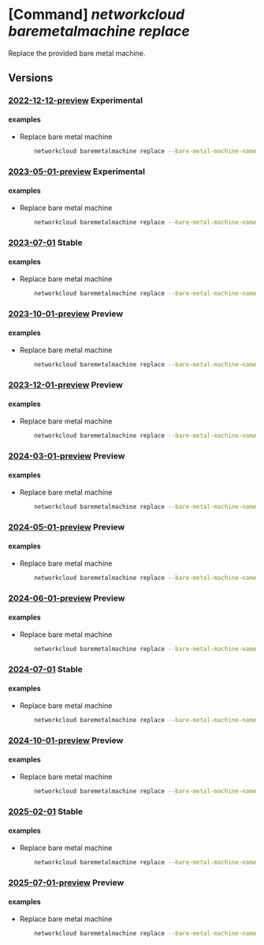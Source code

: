 # [Command] _networkcloud baremetalmachine replace_

Replace the provided bare metal machine.

## Versions

### [2022-12-12-preview](/Resources/mgmt-plane/L3N1YnNjcmlwdGlvbnMve30vcmVzb3VyY2Vncm91cHMve30vcHJvdmlkZXJzL21pY3Jvc29mdC5uZXR3b3JrY2xvdWQvYmFyZW1ldGFsbWFjaGluZXMve30vcmVwbGFjZQ==/2022-12-12-preview.xml) **Experimental**

<!-- mgmt-plane /subscriptions/{}/resourcegroups/{}/providers/microsoft.networkcloud/baremetalmachines/{}/replace 2022-12-12-preview -->

#### examples

- Replace bare metal machine
    ```bash
        networkcloud baremetalmachine replace --bare-metal-machine-name "bareMetalMachineName" --bmc-credentials password="{password}" username="bmcuser" --bmc-mac-address "00:00:4f:00:57:ad" --boot-mac-address "00:00:4e:00:58:af" --machine-name "name" --serial-number "BM1219XXX" --resource-group "resourceGroupName"
    ```

### [2023-05-01-preview](/Resources/mgmt-plane/L3N1YnNjcmlwdGlvbnMve30vcmVzb3VyY2Vncm91cHMve30vcHJvdmlkZXJzL21pY3Jvc29mdC5uZXR3b3JrY2xvdWQvYmFyZW1ldGFsbWFjaGluZXMve30vcmVwbGFjZQ==/2023-05-01-preview.xml) **Experimental**

<!-- mgmt-plane /subscriptions/{}/resourcegroups/{}/providers/microsoft.networkcloud/baremetalmachines/{}/replace 2023-05-01-preview -->

#### examples

- Replace bare metal machine
    ```bash
        networkcloud baremetalmachine replace --bare-metal-machine-name "bareMetalMachineName" --bmc-credentials password="{password}" username="bmcuser" --bmc-mac-address "00:00:4f:00:57:ad" --boot-mac-address "00:00:4e:00:58:af" --machine-name "name" --serial-number "BM1219XXX" --resource-group "resourceGroupName"
    ```

### [2023-07-01](/Resources/mgmt-plane/L3N1YnNjcmlwdGlvbnMve30vcmVzb3VyY2Vncm91cHMve30vcHJvdmlkZXJzL21pY3Jvc29mdC5uZXR3b3JrY2xvdWQvYmFyZW1ldGFsbWFjaGluZXMve30vcmVwbGFjZQ==/2023-07-01.xml) **Stable**

<!-- mgmt-plane /subscriptions/{}/resourcegroups/{}/providers/microsoft.networkcloud/baremetalmachines/{}/replace 2023-07-01 -->

#### examples

- Replace bare metal machine
    ```bash
        networkcloud baremetalmachine replace --bare-metal-machine-name "bareMetalMachineName" --bmc-credentials password="{password}" username="bmcuser" --bmc-mac-address "00:00:4f:00:57:ad" --boot-mac-address "00:00:4e:00:58:af" --machine-name "name" --serial-number "BM1219XXX" --resource-group "resourceGroupName"
    ```

### [2023-10-01-preview](/Resources/mgmt-plane/L3N1YnNjcmlwdGlvbnMve30vcmVzb3VyY2Vncm91cHMve30vcHJvdmlkZXJzL21pY3Jvc29mdC5uZXR3b3JrY2xvdWQvYmFyZW1ldGFsbWFjaGluZXMve30vcmVwbGFjZQ==/2023-10-01-preview.xml) **Preview**

<!-- mgmt-plane /subscriptions/{}/resourcegroups/{}/providers/microsoft.networkcloud/baremetalmachines/{}/replace 2023-10-01-preview -->

#### examples

- Replace bare metal machine
    ```bash
        networkcloud baremetalmachine replace --bare-metal-machine-name "bareMetalMachineName" --bmc-credentials password="{password}" username="bmcuser" --bmc-mac-address "00:00:4f:00:57:ad" --boot-mac-address "00:00:4e:00:58:af" --machine-name "name" --serial-number "BM1219XXX" --resource-group "resourceGroupName"
    ```

### [2023-12-01-preview](/Resources/mgmt-plane/L3N1YnNjcmlwdGlvbnMve30vcmVzb3VyY2Vncm91cHMve30vcHJvdmlkZXJzL21pY3Jvc29mdC5uZXR3b3JrY2xvdWQvYmFyZW1ldGFsbWFjaGluZXMve30vcmVwbGFjZQ==/2023-12-01-preview.xml) **Preview**

<!-- mgmt-plane /subscriptions/{}/resourcegroups/{}/providers/microsoft.networkcloud/baremetalmachines/{}/replace 2023-12-01-preview -->

#### examples

- Replace bare metal machine
    ```bash
        networkcloud baremetalmachine replace --bare-metal-machine-name "bareMetalMachineName" --bmc-credentials password="{password}" username="bmcuser" --bmc-mac-address "00:00:4f:00:57:ad" --boot-mac-address "00:00:4e:00:58:af" --machine-name "name" --serial-number "BM1219XXX" --resource-group "resourceGroupName"
    ```

### [2024-03-01-preview](/Resources/mgmt-plane/L3N1YnNjcmlwdGlvbnMve30vcmVzb3VyY2Vncm91cHMve30vcHJvdmlkZXJzL21pY3Jvc29mdC5uZXR3b3JrY2xvdWQvYmFyZW1ldGFsbWFjaGluZXMve30vcmVwbGFjZQ==/2024-03-01-preview.xml) **Preview**

<!-- mgmt-plane /subscriptions/{}/resourcegroups/{}/providers/microsoft.networkcloud/baremetalmachines/{}/replace 2024-03-01-preview -->

#### examples

- Replace bare metal machine
    ```bash
        networkcloud baremetalmachine replace --bare-metal-machine-name "bareMetalMachineName" --bmc-credentials password="{password}" username="bmcuser" --bmc-mac-address "00:00:4f:00:57:ad" --boot-mac-address "00:00:4e:00:58:af" --machine-name "name" --serial-number "BM1219XXX" --resource-group "resourceGroupName"
    ```

### [2024-05-01-preview](/Resources/mgmt-plane/L3N1YnNjcmlwdGlvbnMve30vcmVzb3VyY2Vncm91cHMve30vcHJvdmlkZXJzL21pY3Jvc29mdC5uZXR3b3JrY2xvdWQvYmFyZW1ldGFsbWFjaGluZXMve30vcmVwbGFjZQ==/2024-05-01-preview.xml) **Preview**

<!-- mgmt-plane /subscriptions/{}/resourcegroups/{}/providers/microsoft.networkcloud/baremetalmachines/{}/replace 2024-05-01-preview -->

#### examples

- Replace bare metal machine
    ```bash
        networkcloud baremetalmachine replace --bare-metal-machine-name "bareMetalMachineName" --bmc-credentials password="{password}" username="bmcuser" --bmc-mac-address "00:00:4f:00:57:ad" --boot-mac-address "00:00:4e:00:58:af" --machine-name "name" --serial-number "BM1219XXX" --resource-group "resourceGroupName"
    ```

### [2024-06-01-preview](/Resources/mgmt-plane/L3N1YnNjcmlwdGlvbnMve30vcmVzb3VyY2Vncm91cHMve30vcHJvdmlkZXJzL21pY3Jvc29mdC5uZXR3b3JrY2xvdWQvYmFyZW1ldGFsbWFjaGluZXMve30vcmVwbGFjZQ==/2024-06-01-preview.xml) **Preview**

<!-- mgmt-plane /subscriptions/{}/resourcegroups/{}/providers/microsoft.networkcloud/baremetalmachines/{}/replace 2024-06-01-preview -->

#### examples

- Replace bare metal machine
    ```bash
        networkcloud baremetalmachine replace --bare-metal-machine-name "bareMetalMachineName" --bmc-credentials password="{password}" username="bmcuser" --bmc-mac-address "00:00:4f:00:57:ad" --boot-mac-address "00:00:4e:00:58:af" --machine-name "name" --serial-number "BM1219XXX" --resource-group "resourceGroupName"
    ```

### [2024-07-01](/Resources/mgmt-plane/L3N1YnNjcmlwdGlvbnMve30vcmVzb3VyY2Vncm91cHMve30vcHJvdmlkZXJzL21pY3Jvc29mdC5uZXR3b3JrY2xvdWQvYmFyZW1ldGFsbWFjaGluZXMve30vcmVwbGFjZQ==/2024-07-01.xml) **Stable**

<!-- mgmt-plane /subscriptions/{}/resourcegroups/{}/providers/microsoft.networkcloud/baremetalmachines/{}/replace 2024-07-01 -->

#### examples

- Replace bare metal machine
    ```bash
        networkcloud baremetalmachine replace --bare-metal-machine-name "bareMetalMachineName" --bmc-credentials password="{password}" username="bmcuser" --bmc-mac-address "00:00:4f:00:57:ad" --boot-mac-address "00:00:4e:00:58:af" --machine-name "name" --serial-number "BM1219XXX" --resource-group "resourceGroupName"
    ```

### [2024-10-01-preview](/Resources/mgmt-plane/L3N1YnNjcmlwdGlvbnMve30vcmVzb3VyY2Vncm91cHMve30vcHJvdmlkZXJzL21pY3Jvc29mdC5uZXR3b3JrY2xvdWQvYmFyZW1ldGFsbWFjaGluZXMve30vcmVwbGFjZQ==/2024-10-01-preview.xml) **Preview**

<!-- mgmt-plane /subscriptions/{}/resourcegroups/{}/providers/microsoft.networkcloud/baremetalmachines/{}/replace 2024-10-01-preview -->

#### examples

- Replace bare metal machine
    ```bash
        networkcloud baremetalmachine replace --bare-metal-machine-name "bareMetalMachineName" --bmc-credentials password="{password}" username="bmcuser" --bmc-mac-address "00:00:4f:00:57:ad" --boot-mac-address "00:00:4e:00:58:af" --machine-name "name" --serial-number "BM1219XXX" --resource-group "resourceGroupName"
    ```

### [2025-02-01](/Resources/mgmt-plane/L3N1YnNjcmlwdGlvbnMve30vcmVzb3VyY2Vncm91cHMve30vcHJvdmlkZXJzL21pY3Jvc29mdC5uZXR3b3JrY2xvdWQvYmFyZW1ldGFsbWFjaGluZXMve30vcmVwbGFjZQ==/2025-02-01.xml) **Stable**

<!-- mgmt-plane /subscriptions/{}/resourcegroups/{}/providers/microsoft.networkcloud/baremetalmachines/{}/replace 2025-02-01 -->

#### examples

- Replace bare metal machine
    ```bash
        networkcloud baremetalmachine replace --bare-metal-machine-name "bareMetalMachineName" --bmc-credentials password="{password}" username="bmcuser" --bmc-mac-address "00:00:4f:00:57:ad" --boot-mac-address "00:00:4e:00:58:af" --machine-name "name" --serial-number "BM1219XXX" --resource-group "resourceGroupName"
    ```

### [2025-07-01-preview](/Resources/mgmt-plane/L3N1YnNjcmlwdGlvbnMve30vcmVzb3VyY2Vncm91cHMve30vcHJvdmlkZXJzL21pY3Jvc29mdC5uZXR3b3JrY2xvdWQvYmFyZW1ldGFsbWFjaGluZXMve30vcmVwbGFjZQ==/2025-07-01-preview.xml) **Preview**

<!-- mgmt-plane /subscriptions/{}/resourcegroups/{}/providers/microsoft.networkcloud/baremetalmachines/{}/replace 2025-07-01-preview -->

#### examples

- Replace bare metal machine
    ```bash
        networkcloud baremetalmachine replace --bare-metal-machine-name "bareMetalMachineName" --bmc-credentials password="{password}" username="bmcuser" --bmc-mac-address "00:00:4f:00:57:ad" --boot-mac-address "00:00:4e:00:58:af" --machine-name "name" --serial-number "BM1219XXX" --safeguard-mode "All" --storage-policy "DiscardAll" --resource-group "resourceGroupName"
    ```
